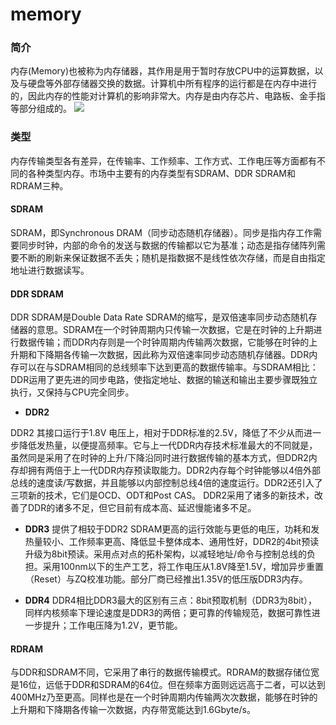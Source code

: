 # memory
### 简介
内存(Memory)也被称为内存储器，其作用是用于暂时存放CPU中的运算数据，以及与硬盘等外部存储器交换的数据。计算机中所有程序的运行都是在内存中进行的，因此内存的性能对计算机的影响非常大。内存是由内存芯片、电路板、金手指等部分组成的。
![](https://gss3.bdstatic.com/7Po3dSag_xI4khGkpoWK1HF6hhy/baike/c0%3Dbaike80%2C5%2C5%2C80%2C26/sign=5cafec643912b31bd361c57be7715d1f/0df431adcbef76096414e9bc2edda3cc7cd99ef1.jpg)

### 类型
内存传输类型各有差异，在传输率、工作频率、工作方式、工作电压等方面都有不同的各种类型内存。市场中主要有的内存类型有SDRAM、DDR SDRAM和RDRAM三种。

#### SDRAM

SDRAM，即Synchronous DRAM（同步动态随机存储器）。同步是指内存工作需要同步时钟，内部的命令的发送与数据的传输都以它为基准；动态是指存储阵列需要不断的刷新来保证数据不丢失；随机是指数据不是线性依次存储，而是自由指定地址进行数据读写。


#### DDR SDRAM

DDR SDRAM是Double Data Rate SDRAM的缩写，是双倍速率同步动态随机存储器的意思。SDRAM在一个时钟周期内只传输一次数据，它是在时钟的上升期进行数据传输；而DDR内存则是一个时钟周期内传输两次数据，它能够在时钟的上升期和下降期各传输一次数据，因此称为双倍速率同步动态随机存储器。DDR内存可以在与SDRAM相同的总线频率下达到更高的数据传输率。与SDRAM相比：DDR运用了更先进的同步电路，使指定地址、数据的输送和输出主要步骤既独立执行，又保持与CPU完全同步。

- **DDR2**

DDR2 其接口运行于1.8V 电压上，相对于DDR标准的2.5V，降低了不少从而进一步降低发热量，以便提高频率。它与上一代DDR内存技术标准最大的不同就是，虽然同是采用了在时钟的上升/下降沿同时进行数据传输的基本方式，但DDR2内存却拥有两倍于上一代DDR内存预读取能力。DDR2内存每个时钟能够以4倍外部总线的速度读/写数据，并且能够以内部控制总线4倍的速度运行。DDR2还引入了三项新的技术，它们是OCD、ODT和Post CAS。
DDR2采用了诸多的新技术，改善了DDR的诸多不足，但它目前有成本高、延迟慢能诸多不足。

- **DDR3**
提供了相较于DDR2 SDRAM更高的运行效能与更低的电压，功耗和发热量较小、工作频率更高、降低显卡整体成本、通用性好，DDR2的4bit预读升级为8bit预读。采用点对点的拓朴架构，以减轻地址/命令与控制总线的负担。采用100nm以下的生产工艺，将工作电压从1.8V降至1.5V，增加异步重置（Reset）与ZQ校准功能。部分厂商已经推出1.35V的低压版DDR3内存。

- **DDR4**
DDR4相比DDR3最大的区别有三点：8bit预取机制（DDR3为8bit），同样内核频率下理论速度是DDR3的两倍；更可靠的传输规范，数据可靠性进一步提升；工作电压降为1.2V，更节能。

#### RDRAM
与DDR和SDRAM不同，它采用了串行的数据传输模式。RDRAM的数据存储位宽是16位，远低于DDR和SDRAM的64位。但在频率方面则远远高于二者，可以达到400MHz乃至更高。同样也是在一个时钟周期内传输两次次数据，能够在时钟的上升期和下降期各传输一次数据，内存带宽能达到1.6Gbyte/s。
